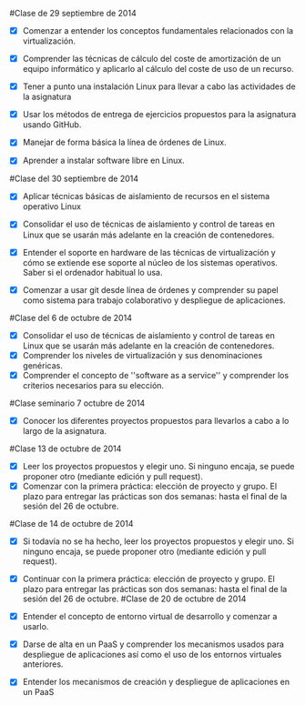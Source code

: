 #Clase de 29 septiembre de 2014
* [x] Comenzar a entender los conceptos fundamentales relacionados con la virtualización.

* [x] Comprender las técnicas de cálculo del coste de amortización de un equipo informático y aplicarlo al cálculo del coste de uso de un recurso.
* [x] Tener a punto una instalación Linux para llevar a cabo las actividades de la asignatura
* [x] Usar los métodos de entrega de ejercicios propuestos para la asignatura usando GitHub.
* [x] Manejar de forma básica la línea de órdenes de Linux.
* [x] Aprender a instalar software libre en Linux.

#Clase del 30 septiembre de 2014
* [x] Aplicar técnicas básicas de aislamiento de recursos en el sistema operativo Linux
* [x] Consolidar el uso de técnicas de aislamiento y control de tareas en Linux que se usarán más adelante en la creación de contenedores.
* [x] Entender el soporte en hardware de las técnicas de virtualización y cómo se extiende ese soporte al núcleo de los sistemas operativos. Saber si el ordenador habitual lo usa.
* [x] Comenzar a usar git desde línea de órdenes y comprender su papel como sistema para trabajo colaborativo y despliegue de aplicaciones.


#Clase del 6 de octubre de 2014
* [x] Consolidar el uso de técnicas de aislamiento y control de tareas en Linux que se usarán más adelante en la creación de contenedores.
* [x] Comprender los niveles de virtualización y sus denominaciones genéricas.
* [x] Comprender el concepto de ''software as a service'' y comprender los criterios necesarios para su elección.

#Clase seminario 7 octubre de 2014
* [x] Conocer los diferentes proyectos propuestos para llevarlos a cabo a lo largo de la asignatura.

#Clase 13 de octubre de 2014
* [x] Leer los proyectos propuestos y elegir uno. Si ninguno encaja, se puede proponer otro (mediante edición y pull request).
* [x] Comenzar con la primera práctica: elección de proyecto y grupo. El plazo para entregar las prácticas son dos semanas: hasta el final de la sesión del 26 de octubre.

#Clase de 14 de octubre de 2014
* [x] Si todavía no se ha hecho, leer los proyectos propuestos y elegir uno. Si ninguno encaja, se puede proponer otro (mediante edición y pull request).
* [x] Continuar con la primera práctica: elección de proyecto y grupo. El plazo para entregar las prácticas son dos semanas: hasta el final de la sesión del 26 de octubre.
#Clase de 20 de octubre de 2014
* [x] Entender el concepto de entorno virtual de desarrollo y comenzar a usarlo.
* [x] Darse de alta en un PaaS y comprender los mecanismos usados para despliegue de aplicaciones así como el uso de los entornos virtuales anteriores.
* [x] Entender los mecanismos de creación y despliegue de aplicaciones en un PaaS


